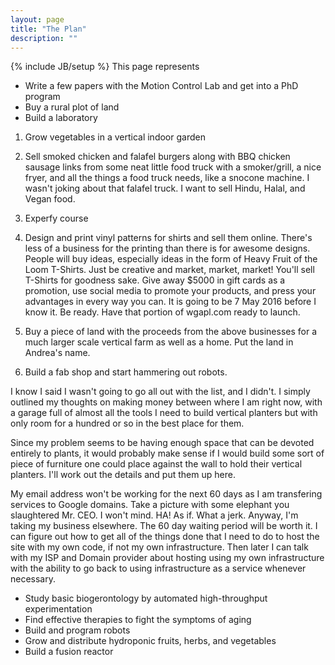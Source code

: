 ```yaml
---
layout: page
title: "The Plan"
description: ""
---
```

{% include JB/setup %}
This page represents




- Write a few papers with the Motion Control Lab and get into a PhD program
- Buy a rural plot of land
- Build a laboratory

1. Grow vegetables in a vertical indoor garden

3. Sell smoked chicken and falafel burgers along with BBQ chicken sausage links from some neat little food truck with a smoker/grill, a nice fryer, and all the things a food truck needs, like a snocone machine. I wasn't joking about that falafel truck. I want to sell Hindu, Halal, and Vegan food.
4. Experfy course
5. Design and print vinyl patterns for shirts and sell them online. There's less of a business for the printing than there is for awesome designs. People will buy ideas, especially ideas in the form of Heavy Fruit of the Loom T-Shirts. Just be creative and market, market, market! You'll sell T-Shirts for goodness sake. Give away $5000 in gift cards as a promotion, use social media to promote your products, and press your advantages in every way you can. It is going to be 7 May 2016 before I know it. Be ready. Have that portion of wgapl.com ready to launch.
6. Buy a piece of land with the proceeds from the above businesses for a much larger scale vertical farm as well as a home. Put the land in Andrea's name.
7. Build a fab shop and start hammering out robots.

I know I said I wasn't going to go all out with the list, and I didn't. I simply outlined my thoughts on making money between where I am right now, with a garage full of almost all the tools I need to build vertical planters but with only room for a hundred or so in the best place for them.

Since my problem seems to be having enough space that can be devoted entirely to plants, it would probably make sense if I would build some sort of piece of furniture one could place against the wall to hold their vertical planters. I'll work out the details and put them up here.

My email address won't be working for the next 60 days as I am transfering services to Google domains. Take a picture with some elephant you slaughtered Mr. CEO. I won't mind. HA! As if. What a jerk. Anyway, I'm taking my business elsewhere. The 60 day waiting period will be worth it. I can figure out how to get all of the things done that I need to do to host the site with my own code, if not my own infrastructure. Then later I can talk with my ISP and Domain provider about hosting using my own infrastructure with the ability to go back to using infrastructure as a service whenever necessary.


- Study basic biogerontology by automated high-throughput experimentation
- Find effective therapies to fight the symptoms of aging  
- Build and program robots
- Grow and distribute hydroponic fruits, herbs, and vegetables  
- Build a fusion reactor  
